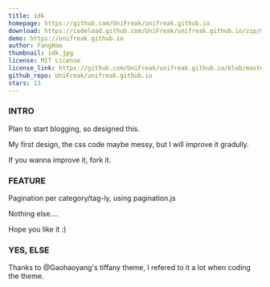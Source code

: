```yaml
---
title: idk
homepage: https://github.com/UniFreak/unifreak.github.io
download: https://codeload.github.com/UniFreak/unifreak.github.io/zip/master
demo: https://unifreak.github.io
author: FangHao
thumbnail: idk.jpg
license: MIT License
license_link: https://github.com/UniFreak/unifreak.github.io/blob/master/LICENCE
github_repo: UniFreak/unifreak.github.io
stars: 13
---
```


### INTRO

Plan to start blogging, so designed this.

My first design, the css code maybe messy, but I will improve it
gradully.

If you wanna improve it, fork it.

### FEATURE

Pagination per category/tag-ly, using pagination.js

Nothing else....

Hope you like it :)

### YES, ELSE

Thanks to @Gaohaoyang's tiffany theme, I refered to it a lot when
coding the theme.
